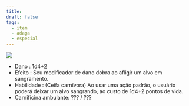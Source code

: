 ```yaml
---
title: 
draft: false
tags:
  - item
  - adaga
  - especial
---
```

![](Sanguinolência-20240604004322837.webp)
- Dano : 1d4+2
- Efeito : Seu modificador de dano dobra ao afligir um alvo em sangramento.
- Habilidade : (Ceifa carnívora) Ao usar uma ação padrão, o usuário poderá deixar um alvo sangrando, ao custo de 1d4+2 pontos de vida.
- Carnificina ambulante: ??? / ???